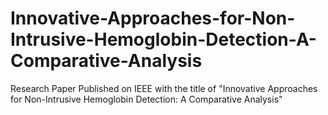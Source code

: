# Innovative-Approaches-for-Non-Intrusive-Hemoglobin-Detection-A-Comparative-Analysis
Research Paper Published on IEEE with the title of "Innovative Approaches for Non-Intrusive Hemoglobin Detection: A Comparative Analysis"

